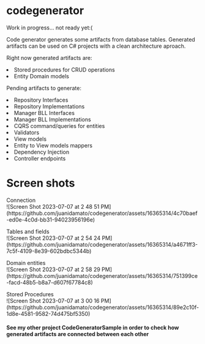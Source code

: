 # codegenerator
<p>Work in progress... not ready yet:( </p>

<p>Code generator generates some artifacts from database tables. Generated artifacts can be used on C# projects with a clean architecture aproach.</p>

<p>
  Right now generated artifacts are:
  <li>Stored procedures for CRUD operations</li>
  <li>Entity Domain models</li>

</p>

<p>
  Pending artifacts to generate:
  <li>Repository Interfaces</li>
  <li>Repository Implementations</li>
  <li>Manager BLL Interfaces</li>
  <li>Manager BLL Implementations</li>
  <li>CQRS command/queries for entities</li>
  <li>Validators</li>
  <li>View models</li>
  <li>Entity to View models mappers</li>
  <li>Dependency Injection</li>
  <li>Controller endpoints</li>
</p>

# Screen shots

<p>
  Connection
  <br>
  ![Screen Shot 2023-07-07 at 2 48 51 PM](https://github.com/juanidamato/codegenerator/assets/16365314/4c70baef-ed0e-4c0d-bb31-94023956196e)
</p>

<p>
 Tables and fields
 <br>
 ![Screen Shot 2023-07-07 at 2 54 24 PM](https://github.com/juanidamato/codegenerator/assets/16365314/a4671ff3-7c5f-4109-8e39-602bdbc5344b)
</p>

<p>
 Domain entities
 <br>
 ![Screen Shot 2023-07-07 at 2 58 29 PM](https://github.com/juanidamato/codegenerator/assets/16365314/751399ce-facd-48b5-b8a7-d607f67784c8)
</p>

<p>
   Stored Procedures
  <br>
  ![Screen Shot 2023-07-07 at 3 00 16 PM](https://github.com/juanidamato/codegenerator/assets/16365314/89e2c10f-1d8e-4581-9582-74d475bf5350)
</p>

#### See my other project CodeGeneratorSample in order to check how generated artifacts are connected between each other
